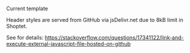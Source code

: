 Current template

Header styles are served from GitHub via jsDelivr.net due to 8kB limit in Shoptet.

See for details: https://stackoverflow.com/questions/17341122/link-and-execute-external-javascript-file-hosted-on-github
